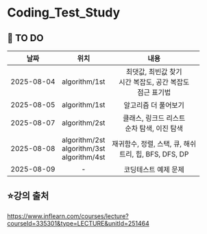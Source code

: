 # Coding_Test_Study


## 📌 TO DO
| 날짜 | 위치 | 내용 |
|:---:|:---:|:---:|
| 2025-08-04 | algorithm/1st | 최댓값, 최빈값 찾기<br/> 시간 복잡도, 공간 복잡도<br/> 점근 표기법<br/>  |
| 2025-08-05 | algorithm/1st | 알고리즘 더 풀어보기 |
| 2025-08-07 | algorithm/2st | 클래스, 링크드 리스트<br/> 순차 탐색, 이진 탐색 |
| 2025-08-08 | algorithm/2st<br/> algorithm/3st<br/> algorithm/4st  | 재귀함수, 정렬, 스택, 큐, 해쉬<br/> 트리, 힙, BFS, DFS, DP |
| 2025-08-09 | -  | 코딩테스트 예제 문제 |


## ⭐강의 출처
 https://www.inflearn.com/courses/lecture?courseId=335301&type=LECTURE&unitId=251464

